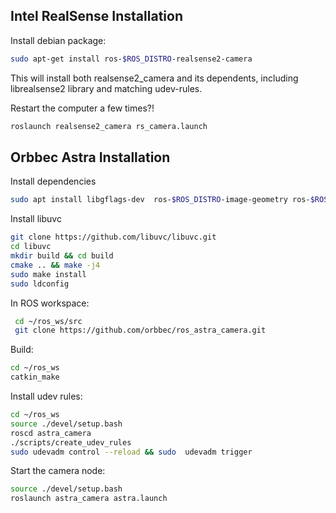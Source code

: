 ## Intel RealSense Installation
Install debian package:
```bash
sudo apt-get install ros-$ROS_DISTRO-realsense2-camera
```
This will install both realsense2_camera and its dependents, including librealsense2 library and matching udev-rules.

Restart the computer a few times?!
```bash
roslaunch realsense2_camera rs_camera.launch
```

## Orbbec Astra Installation
Install dependencies
```bash
sudo apt install libgflags-dev  ros-$ROS_DISTRO-image-geometry ros-$ROS_DISTRO-camera-info-manager ros-$ROS_DISTRO-image-transport ros-$ROS_DISTRO-image-publisher libgoogle-glog-dev libusb-1.0-0-dev libeigen3-dev
```
Install libuvc  
```bash
git clone https://github.com/libuvc/libuvc.git
cd libuvc
mkdir build && cd build
cmake .. && make -j4
sudo make install
sudo ldconfig
```
In ROS workspace:
```bash
 cd ~/ros_ws/src
 git clone https://github.com/orbbec/ros_astra_camera.git
```
Build:
```bash
cd ~/ros_ws
catkin_make
```
Install udev rules:
```bash
cd ~/ros_ws
source ./devel/setup.bash
roscd astra_camera
./scripts/create_udev_rules
sudo udevadm control --reload && sudo  udevadm trigger
```
Start the camera node:
```bash
source ./devel/setup.bash 
roslaunch astra_camera astra.launch
```